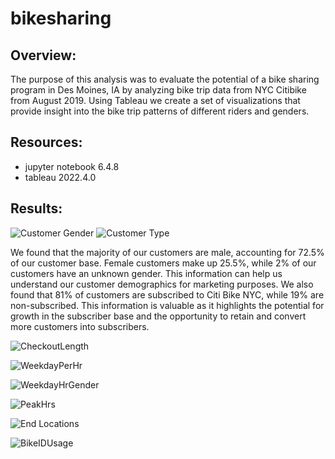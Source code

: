 # bikesharing

## Overview:

The purpose of this analysis was to evaluate the potential of a bike sharing program in Des Moines, IA by analyzing bike trip data from NYC Citibike from August 2019. Using Tableau we  create a set of visualizations that provide insight into the bike trip patterns of different riders and genders.

## Resources:
  * jupyter notebook 6.4.8
  * tableau 2022.4.0
  
## Results:

![Customer Gender](https://user-images.githubusercontent.com/110706169/213993275-7f31e88c-b183-47a4-a351-9ce5aff4a4e0.png)
![Customer Type](https://user-images.githubusercontent.com/110706169/213991618-a0d7cb33-9dff-4ef3-8617-cc3d226e55c6.png)

We found that the majority of our customers are male, accounting for 72.5% of our customer base. Female customers make up 25.5%, while 2% of our customers have an unknown gender. This information can help us understand our customer demographics for marketing purposes. We also found that 81% of customers are subscribed to Citi Bike NYC, while 19% are non-subscribed. This information is valuable as it highlights the potential for growth in the subscriber base and the opportunity to retain and convert more customers into subscribers.

![CheckoutLength](https://user-images.githubusercontent.com/110706169/213991891-45559536-9b37-4194-b17c-ba5414e63ec9.png)

![WeekdayPerHr](https://user-images.githubusercontent.com/110706169/213993652-964ab313-1c95-4d47-9757-165f13e5ccb9.png)


![WeekdayHrGender](https://user-images.githubusercontent.com/110706169/213993910-609d3fe5-8423-49f2-8013-d188af75b52c.png)

![PeakHrs](https://user-images.githubusercontent.com/110706169/213994033-22efb841-1e28-4c9b-837a-8e375d8a66ee.png)

![End Locations](https://user-images.githubusercontent.com/110706169/213994179-9a00c5b9-6b91-488a-986f-682ccfe4c1c4.png)

![BikeIDUsage](https://user-images.githubusercontent.com/110706169/213994439-51688222-44c6-4ae2-8aec-99db738d5cfb.png)
